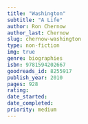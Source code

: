 ```yaml
---
title: "Washington"
subtitle: "A Life"
author: Ron Chernow
author_last: Chernow
slug: chernow-washington
type: non-fiction
img: true
genre: biographies
isbn: 9781594202667
goodreads_id: 8255917
publish_year: 2010
pages: 928
rating: 
date_started:
date_completed:
priority: medium
---
```

